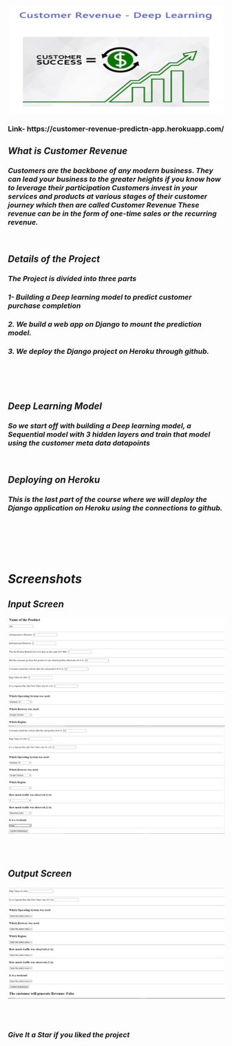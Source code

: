 <div align="center"> <img src="Screenshots/main.jpeg" width="500" height="250"> </center> </div>
<h3> Link- https://customer-revenue-predictn-app.herokuapp.com/ </h3>

 <i> <h2>  What is Customer Revenue </h2>

<h3><i> Customers are the backbone of any modern business. They can lead your business to the greater heights if you know how to leverage their participation Customers invest in your services and products at various stages of their customer journey which then are called Customer Revenue These revenue can be in the form of one-time sales or the recurring revenue. </h2>

<br>

<h2> Details of the Project

<h3> The Project is divided into three parts
<h3>1- Building a Deep learning model to predict customer purchase completion
<h3>2. We build a web app on Django to mount the prediction model. 
<h3>3. We deploy the Django project on Heroku through github.

<br> <br> <br>
  
 
<h2>Deep Learning Model

<h3> So we start off with building a Deep learning model, a Sequential model with 3 hidden layers and train that model using the customer meta data datapoints </h3>
  <br> 
  
  <h2>Deploying on Heroku

<h3> This is the last part of the course where we will deploy the Django application on Heroku using the connections to github. </h3>
  <br> 

<br>


  <br> <br>
  
  <h1> Screenshots </h1>
  <h2> Input Screen </h2>
<img src="Screenshots/Screenshot (0).png" /> 
  <img src="Screenshots/Screenshot (1).png" /> 
  
  <br><br>
  
<h2> Output Screen </h2> 

  <img src="Screenshots/Screenshot (2).png" /> 
  
  <br><br>



### Give It a Star if you liked the project 
